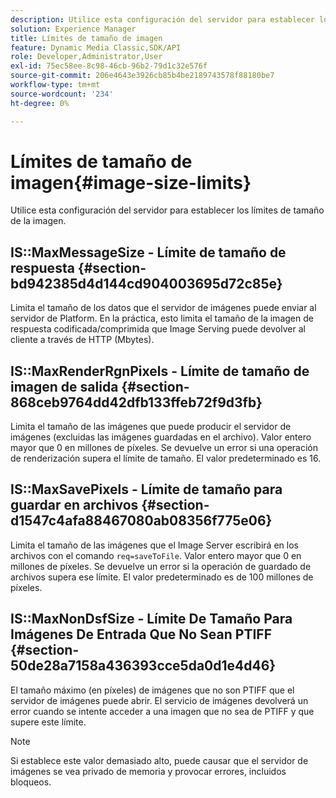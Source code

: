 ```yaml
---
description: Utilice esta configuración del servidor para establecer los límites de tamaño de la imagen.
solution: Experience Manager
title: Límites de tamaño de imagen
feature: Dynamic Media Classic,SDK/API
role: Developer,Administrator,User
exl-id: 75ec58ee-8c98-46cb-96b2-79d1c32e576f
source-git-commit: 206e4643e3926cb85b4be2189743578f88180be7
workflow-type: tm+mt
source-wordcount: '234'
ht-degree: 0%

---
```


# Límites de tamaño de imagen{#image-size-limits}

Utilice esta configuración del servidor para establecer los límites de tamaño de la imagen.

## IS::MaxMessageSize - Límite de tamaño de respuesta {#section-bd942385d4d144cd904003695d72c85e}

Limita el tamaño de los datos que el servidor de imágenes puede enviar al servidor de Platform. En la práctica, esto limita el tamaño de la imagen de respuesta codificada/comprimida que Image Serving puede devolver al cliente a través de HTTP (Mbytes).

## IS::MaxRenderRgnPixels - Límite de tamaño de imagen de salida {#section-868ceb9764dd42dfb133ffeb72f9d3fb}

Limita el tamaño de las imágenes que puede producir el servidor de imágenes (excluidas las imágenes guardadas en el archivo). Valor entero mayor que 0 en millones de píxeles. Se devuelve un error si una operación de renderización supera el límite de tamaño. El valor predeterminado es 16.

## IS::MaxSavePixels - Límite de tamaño para guardar en archivos {#section-d1547c4afa88467080ab08356f775e06}

Limita el tamaño de las imágenes que el Image Server escribirá en los archivos con el comando `req=saveToFile`. Valor entero mayor que 0 en millones de píxeles. Se devuelve un error si la operación de guardado de archivos supera ese límite. El valor predeterminado es de 100 millones de píxeles.

## IS::MaxNonDsfSize - Límite De Tamaño Para Imágenes De Entrada Que No Sean PTIFF {#section-50de28a7158a436393cce5da0d1e4d46}

El tamaño máximo (en píxeles) de imágenes que no son PTIFF que el servidor de imágenes puede abrir. El servicio de imágenes devolverá un error cuando se intente acceder a una imagen que no sea de PTIFF y que supere este límite.

>[!NOTE]
>
>Si establece este valor demasiado alto, puede causar que el servidor de imágenes se vea privado de memoria y provocar errores, incluidos bloqueos.

